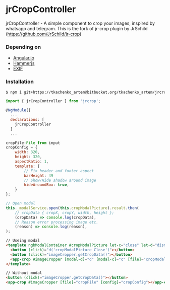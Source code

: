 # jrCropController #

jrCropController - A simple component to crop your images, inspired by whatsapp and telegram. This is the fork of jr-crop plugin by JrSchild (https://github.com/JrSchild/jr-crop)

### Depending on ###
  - [Angular.io](https://angular.io/)
  - [Hammerjs](http://hammerjs.github.io)
  - [EXIF](https://ru.wikipedia.org/wiki/EXIF)


### Installation

```sh
$ npm i git+https://tkachenko_artem@bitbucket.org/tkachenko_artem/jrcrop.git --save
```
```javascript
import { jrCropController } from 'jrcrop';

@NgModule({
  ...
  declarations: [
    jrCropController
  ]
  ...
```
```javascript
cropFile:File from input
cropConfig = {
    width: 320,
    height: 320,
    aspectRatio: 1,
    template: {
        // Fix header and footer aspect
        barHeight: 49
        // Show/Hide shadow around image
        hideAroundBox: true,
    }
};

// Open modal 
this._modalService.open(this.cropModalPicture).result.then(
    // cropData { cropX, cropY, width, height };
    (cropData) => console.log(cropData),
    // Reason error processing image etc.
    (reason) => console.log(reason),
);
```
```html
// Useing modal
<template ngbModalContainer #cropModalPicture let-c="close" let-d="dismiss">
  <button (click)="d('cropModalPicture Close')"></button>
  <button (click)="imageCropper.getCropData()"></button>
  <app-crop #imageCropper [modal-d]="d" [modal-c]="c" [file]="cropModalPicture.cropFile" [config]="cropModalPicture.cropConfig"></app-crop>
</template>

// Without modal
<button (click)="imageCropper.getCropData()"></button>
<app-crop #imageCropper [file]="cropFile" [config]="cropConfig"></app-crop>
```